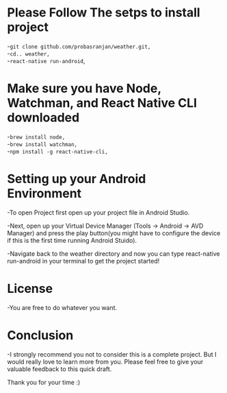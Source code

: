 # Please Follow The setps to install project
-`git clone github.com/probasranjan/weather.git,`<br />
-`cd.. weather,`<br />
-`react-native run-android`, </br>

# Make sure you have Node, Watchman, and React Native CLI downloaded
-`brew install node,`<br />
-`brew install watchman,`<br />
-`npm install -g react-native-cli,` </br>

# Setting up your Android Environment
-To open Project first open up your project file in Android Studio.

-Next, open up your Virtual Device Manager (Tools -> Android -> AVD Manager) and press the play button(you might have to configure the device if this is the first time running Android Stuido).

-Navigate back to the weather directory and now you can type react-native run-android in your terminal to get the project started!

# License
-You are free to do whatever you want.

# Conclusion
-I strongly recommend you not to consider this is a complete project. But I would really love to learn more from you. Please feel free to give your valuable feedback to this quick draft.

Thank you for your time :)

